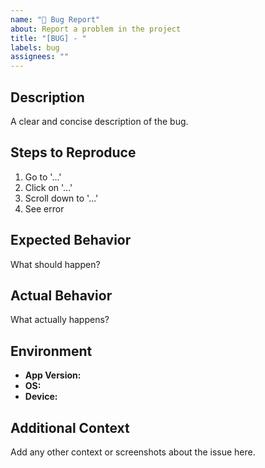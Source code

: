 ```yaml
---
name: "🐞 Bug Report"
about: Report a problem in the project
title: "[BUG] - "
labels: bug
assignees: ""
---
```


## Description
A clear and concise description of the bug.

## Steps to Reproduce
1. Go to '...'
2. Click on '...'
3. Scroll down to '...'
4. See error

## Expected Behavior
What should happen?

## Actual Behavior
What actually happens?

## Environment
- **App Version:** 
- **OS:** 
- **Device:** 

## Additional Context
Add any other context or screenshots about the issue here.
